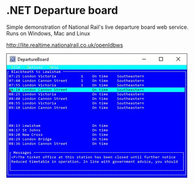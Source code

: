 ﻿
# .NET Departure board

Simple demonstration of National Rail's live departure board web service. 
Runs on Windows, Mac and Linux

http://lite.realtime.nationalrail.co.uk/openldbws

![DepartureBoard](Docs/image.png)
